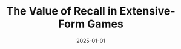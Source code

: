 ---
title: "The Value of Recall in Extensive-Form Games"
collection: publications
# permalink: /publication/2023-08-19-The-Computational-Complexity-of-Single-Player-Imperfect-Recall-Games
# permalink: '/files/paper11.pdf' #../files/paper11.pdf #../files/preservinggametrafos.pdf #/files/paper1.pdf 
filelink: '/files/empty.pdf' 
# excerpt: 'This paper is about the number 1. The number 2 is left for future work.'
date: 2025-01-01
authors: 'Ratip Emin Berker, Emanuel Tewolde, Ioannis Anagnostides, Tuomas Sandholm, and Vincent Conitzer'
status: 'To appear in'
venue: 'Association for the Advancement of Artificial Intelligence (AAAI) 2025'
# paperurl: 'https://www.ijcai.org/proceedings/2023/321'
# arxivurl:  'https://arxiv.org/abs/2406.15970'
#slidesurl: 'https://arxiv.org/abs/2111.00076'
#videourl: 'https://arxiv.org/abs/2111.00076'
#citation: 'Your Name, You. (2009). &quot;Paper Title Number 1.&quot; <i>Journal 1</i>. 1(1).'
# image: '/images/dblpicon.png'

#<a href=" ../files/CV_Emanuel_Tewolde_26_04_23.pdf " target="_blank"  rel="noopener noreferrer">CV</a>, Bla bla, <a href=" ../files/paper1.pdf " target="_blank"  rel="noopener noreferrer">paper1</a>, Bla bla, <a href=" ../files/preservinggametrafos.pdf " target="_blank"  rel="noopener noreferrer">GEB23preprint</a> 
---
